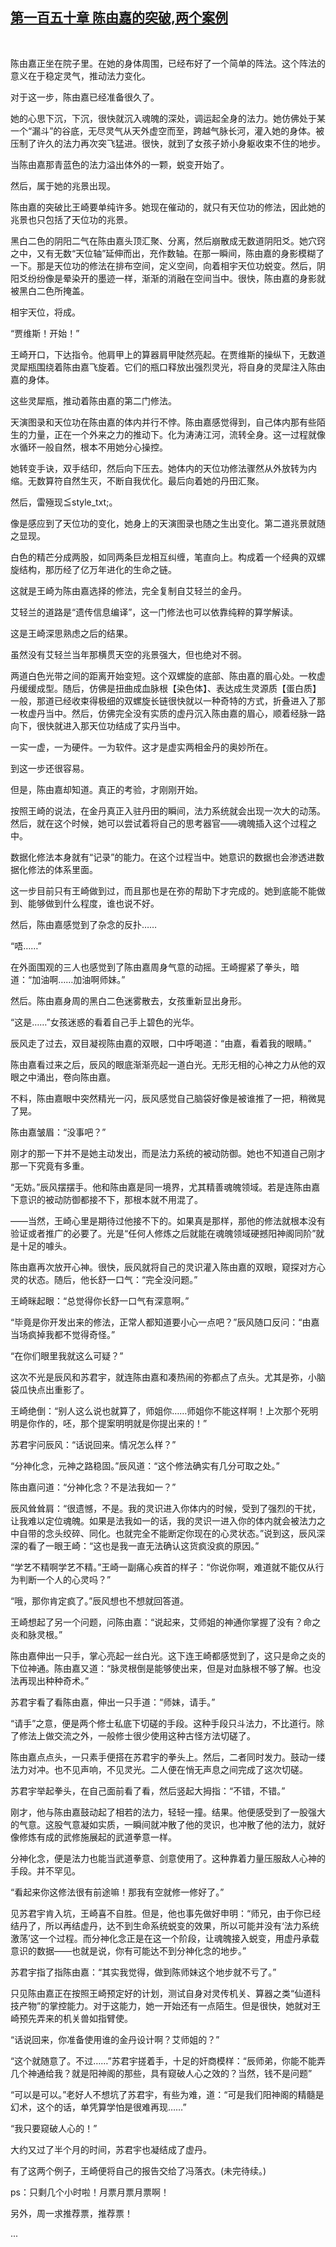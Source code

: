 ## [第一百五十章 陈由嘉的突破,两个案例](https://www.xxbiquge.com/11_11207/9050554.html)
﻿

  陈由嘉正坐在院子里。在她的身体周围，已经布好了一个简单的阵法。这个阵法的意义在于稳定灵气，推动法力变化。

  对于这一步，陈由嘉已经准备很久了。

  她的心思下沉，下沉，很快就沉入魂魄的深处，调运起全身的法力。她仿佛处于某一个“漏斗”的谷底，无尽灵气从天外虚空而至，跨越气脉长河，灌入她的身体。被压制了许久的法力再次突飞猛进。很快，就到了女孩子娇小身躯收束不住的地步。

  当陈由嘉那青蓝色的法力溢出体外的一颗，蜕变开始了。

  然后，属于她的兆景出现。

  陈由嘉的突破比王崎要单纯许多。她现在催动的，就只有天位功的修法，因此她的兆景也只包括了天位功的兆景。

  黑白二色的阴阳二气在陈由嘉头顶汇聚、分离，然后崩散成无数道阴阳爻。她穴窍之中，又有无数“天位轴”延伸而出，充作数轴。在那一瞬间，陈由嘉的身影模糊了一下。那是天位功的修法在排布空间，定义空间，向着相宇天位功蜕变。然后，阴阳爻纷纷像是晕染开的墨迹一样，渐渐的消融在空间当中。很快，陈由嘉的身影就被黑白二色所掩盖。

  相宇天位，将成。

  “贾维斯！开始！”

  王崎开口，下达指令。他肩甲上的算器肩甲陡然亮起。在贾维斯的操纵下，无数道灵犀瓶围绕着陈由嘉飞旋着。它们的瓶口释放出强烈灵光，将自身的灵犀注入陈由嘉的身体。

  这些灵犀瓶，推动着陈由嘉的第二门修法。

  天演图录和天位功在陈由嘉的体内并行不悖。陈由嘉感觉得到，自己体内那有些陌生的力量，正在一个外来之力的推动下。化为涛涛江河，流转全身。这一过程就像水循环一般自然，根本不用她分心操控。

  她转变手诀，双手结印，然后向下压去。她体内的天位功修法骤然从外放转为内缩。无数算符自然生灭，不断自我优化。最后向着她的丹田汇聚。

  然后，雷殛现≦style_txt;。

  像是感应到了天位功的变化，她身上的天演图录也随之生出变化。第二道兆景就随之显现。

  白色的精芒分成两股，如同两条巨龙相互纠缠，笔直向上。构成着一个经典的双螺旋结构，那历经了亿万年进化的生命之链。

  这就是王崎为陈由嘉选择的修法，完全复制自艾轻兰的金丹。

  艾轻兰的道路是“遗传信息编译”，这一门修法也可以依靠纯粹的算学解读。

  这是王崎深思熟虑之后的结果。

  虽然没有艾轻兰当年那横贯天空的兆景强大，但也绝对不弱。

  两道白色光带之间的距离开始变短。这个双螺旋的底部、陈由嘉的眉心处。一枚虚丹缓缓成型。随后，仿佛是扭曲成血脉根【染色体】、表达成生灵源质【蛋白质】一般，那道已经收束得极细的双螺旋长链很快就以一种奇特的方式，折叠进入了那一枚虚丹当中。然后，仿佛完全没有实质的虚丹沉入陈由嘉的眉心，顺着经脉一路向下，很快就进入那天位功结成了实丹当中。

  一实一虚，一为硬件。一为软件。这才是虚实两相金丹的奥妙所在。

  到这一步还很容易。

  但是，陈由嘉却知道。真正的考验，才刚刚开始。

  按照王崎的说法，在金丹真正入驻丹田的瞬间，法力系统就会出现一次大的动荡。然后，就在这个时候，她可以尝试着将自己的思考器官——魂魄插入这个过程之中。

  数据化修法本身就有“记录”的能力。在这个过程当中。她意识的数据也会渗透进数据化修法的体系里面。

  这一步目前只有王崎做到过，而且那也是在弥的帮助下才完成的。她到底能不能做到、能够做到什么程度，谁也说不好。

  然后，陈由嘉感觉到了杂念的反扑……

  “唔……”

  在外面围观的三人也感觉到了陈由嘉周身气意的动摇。王崎握紧了拳头，暗道：“加油啊……加油啊师妹。”

  然后。陈由嘉身周的黑白二色迷雾散去，女孩重新显出身形。

  “这是……”女孩迷惑的看着自己手上碧色的光华。

  辰风走了过去，双目凝视陈由嘉的双眼，口中呼喝道：“由嘉，看着我的眼睛。”

  陈由嘉看过来之后，辰风的眼底渐渐亮起一道白光。无形无相的心神之力从他的双眼之中涌出，卷向陈由嘉。

  不料，陈由嘉眼中突然精光一闪，辰风感觉自己脑袋好像是被谁推了一把，稍微晃了晃。

  陈由嘉皱眉：“没事吧？”

  刚才的那一下并不是她主动发出，而是法力系统的被动防御。她也不知道自己刚才那一下究竟有多重。

  “无妨。”辰风摆摆手。他和陈由嘉是同一境界，尤其精善魂魄领域。若是连陈由嘉下意识的被动防御都接不下，那根本就不用混了。

  ——当然，王崎心里是期待过他接不下的。如果真是那样，那他的修法就根本没有验证或者推广的必要了。光是“任何人修炼之后就能在魂魄领域硬撼阳神阁同阶”就是十足的噱头。

  陈由嘉再次放开心神。很快，辰风就将自己的灵识灌入陈由嘉的双眼，窥探对方心灵的状态。随后，他长舒一口气：“完全没问题。”

  王崎眯起眼：“总觉得你长舒一口气有深意啊。”

  “毕竟是你开发出来的修法，正常人都知道要小心一点吧？”辰风随口反问：“由嘉当场疯掉我都不觉得奇怪。”

  “在你们眼里我就这么可疑？”

  这次不光是辰风和苏君宇，就连陈由嘉和凑热闹的弥都点了点头。尤其是弥，小脑袋瓜快点出重影了。

  王崎绝倒：“别人这么说也就算了，师姐你……师姐你不能这样啊！上次那个死明明是你作的，呸，那个提案明明就是你提出来的！”

  苏君宇问辰风：“话说回来。情况怎么样？”

  “分神化念，元神之路稳固。”辰风道：“这个修法确实有几分可取之处。”

  陈由嘉问道：“分神化念？不是法我如一？”

  辰风耸耸肩：“很遗憾，不是。我的灵识进入你体内的时候，受到了强烈的干扰，让我难以定位魂魄。如果是法我如一的话，我的灵识一进入你的体内就会被法力之中自带的念头绞碎、同化。也就完全不能断定你现在的心灵状态。”说到这，辰风深深的看了一眼王崎：“这也是我一直无法确认这货疯没疯的原因。”

  “学艺不精啊学艺不精。”王崎一副痛心疾首的样子：“你说你啊，难道就不能仅从行为判断一个人的心灵吗？”

  “哦，那你肯定疯了。”辰风想也不想就回答道。

  王崎想起了另一个问题，问陈由嘉：“说起来，艾师姐的神通你掌握了没有？命之炎和脉灵根。”

  陈由嘉伸出一只手，掌心亮起一丝白光。这下连王崎都感觉到了，这只是命之炎的下位神通。陈由嘉又道：“脉灵根倒是能够使出来，但是对血脉根不够了解。也没法再现出种种奇术。”

  苏君宇看了看陈由嘉，伸出一只手道：“师妹，请手。”

  “请手”之意，便是两个修士私底下切磋的手段。这种手段只斗法力，不比道行。除了修法上做交流之外，一般修士很少使用这种古怪方法切磋了。

  陈由嘉点点头，一只素手便搭在苏君宇的拳头上。然后，二者同时发力。鼓动一缕法力对冲。也不见声响，不见灵光。二人便在悄无声息之间完成了这次切磋。

  苏君宇举起拳头，在自己面前看了看，然后竖起大拇指：“不错，不错。”

  刚才，他与陈由嘉鼓动起了相若的法力，轻轻一撞。结果。他便感受到了一股强大的气意。这股气意凝如实质，一瞬间就冲散了他的灵识，也冲散了他的法力，就好像修炼有成的武修施展起的武道拳意一样。

  分神化念，便是法力也能当武道拳意、剑意使用了。这种靠着力量压服敌人心神的手段。并不罕见。

  “看起来你这修法很有前途嘛！那我有空就修一修好了。”

  见苏君宇肯入坑，王崎喜不自胜。但是，他也事先做好申明：“师兄，由于你已经结丹了，所以再结虚丹，达不到生命系统蜕变的效果，所以可能并没有‘法力系统激荡’这一个过程。而分神化念正是在这一个阶段，让魂魄接入蜕变，用虚丹承载意识的数据——也就是说，你有可能达不到分神化念的地步。”

  苏君宇指了指陈由嘉：“其实我觉得，做到陈师妹这个地步就不亏了。”

  只见陈由嘉正在按照王崎预定好的计划，测试自身对灵传机关、算器之类“仙道科技产物”的掌控能力。对于这能力，她一开始还有一点陌生。但是很快，她就对王崎预先弄来的机关兽如指臂使。

  “话说回来，你准备使用谁的金丹设计啊？艾师姐的？”

  “这个就随意了。不过……”苏君宇搓着手，十足的奸商模样：“辰师弟，你能不能弄几个神通给我？就是阳神阁的那些，具有窥破人心之效的？当然，钱不是问题”

  “可以是可以。”老好人不想坑了苏君宇，有些为难，道：“可是我们阳神阁的精髓是幻术，这个的话，单凭算学怕是很难再现……”

  “我只要窥破人心的！”

  大约又过了半个月的时间，苏君宇也凝结成了虚丹。

  有了这两个例子，王崎便将自己的报告交给了冯落衣。(未完待续。)

  ps：只剩几个小时啦！月票月票月票啊！

  另外，周一求推荐票，推荐票！

  ...  
